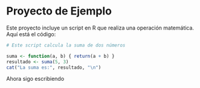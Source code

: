 # Proyecto de Ejemplo

Este proyecto incluye un script en R que realiza una operación matemática. Aquí está el código:

```r
# Este script calcula la suma de dos números

suma <- function(a, b) { return(a + b) }
resultado <- suma(5, 3)
cat("La suma es:", resultado, "\n")

```

Ahora sigo escribiendo
